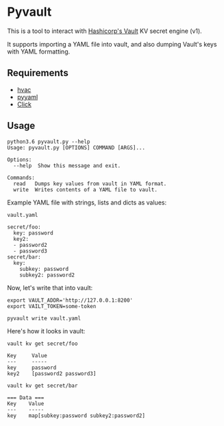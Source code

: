 # Pyvault

This is a tool to interact with [Hashicorp's Vault](https://www.vaultproject.io/) KV secret engine (v1).

It supports importing a YAML file into vault, and also dumping Vault's keys with YAML formatting.

## Requirements

* [hvac](https://github.com/ianunruh/hvac)
* [pyyaml](https://github.com/yaml/pyyaml)
* [Click](http://click.pocoo.org)

## Usage

```
python3.6 pyvault.py --help
Usage: pyvault.py [OPTIONS] COMMAND [ARGS]...

Options:
  --help  Show this message and exit.

Commands:
  read   Dumps key values from vault in YAML format.
  write  Writes contents of a YAML file to vault.
```

Example YAML file with strings, lists and dicts as values:

```
vault.yaml

secret/foo:
  key: password
  key2:
  - password2
  - password3
secret/bar:
  key:
    subkey: password
    subkey2: password2
```

Now, let's write that into vault:

```
export VAULT_ADDR='http://127.0.0.1:8200'
export VAILT_TOKEN=some-token

pyvault write vault.yaml
```

Here's how it looks in vault:

```
vault kv get secret/foo

Key     Value
---     -----
key     password
key2    [password2 password3]

vault kv get secret/bar

=== Data ===
Key    Value
---    -----
key    map[subkey:password subkey2:password2]
```
